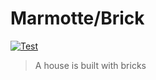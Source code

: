 # Marmotte/Brick

[![Test](https://github.com/Marmotte-framework/Brick/actions/workflows/test.yml/badge.svg?branch=master)](https://github.com/Marmotte-framework/Brick/actions/workflows/test.yml)

> A house is built with bricks

